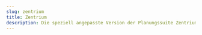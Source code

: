 ```yaml
---
slug: zentrium
title: Zentrium
description: Die speziell angepasste Version der Planungssuite Zentrium vereint Schichtplanung, Zeiterfassung, Funkgeräte-Management und Einsatz-Journal in einer Applikation. So wird die Software zum idealen Helfer an Grossanlässen wie Open Airs und Sportveranstaltungen.
---
```

